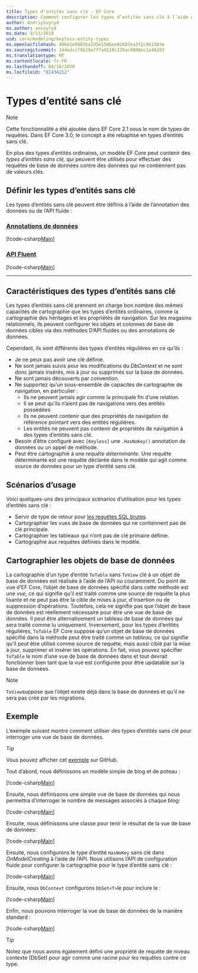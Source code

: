 ```yaml
---
title: Types d’entités sans clé - EF Core
description: Comment configurer les types d’entités sans clé à l’aide de l’entité Framework Core
author: AndriySvyryd
ms.author: ansvyryd
ms.date: 9/13/2019
uid: core/modeling/keyless-entity-types
ms.openlocfilehash: 496e1e8983ba2d5e15dbee02607ea3f2c861503e
ms.sourcegitcommit: 144edccf9b29a7ffad119c235ac9808ec1a46193
ms.translationtype: MT
ms.contentlocale: fr-FR
ms.lasthandoff: 04/16/2020
ms.locfileid: "81434212"
---
```

# <a name="keyless-entity-types"></a>Types d’entité sans clé

> [!NOTE]
> Cette fonctionnalité a été ajoutée dans EF Core 2.1 sous le nom de types de requêtes. Dans EF Core 3.0, le concept a été rebaptisé en types d’entités sans clé.

En plus des types d’entités ordinaires, un modèle EF Core peut contenir des _types d’entités sans clé,_ qui peuvent être utilisés pour effectuer des requêtes de base de données contre des données qui ne contiennent pas de valeurs clés.

## <a name="defining-keyless-entity-types"></a>Définir les types d’entités sans clé

Les types d’entités sans clé peuvent être définis à l’aide de l’annotation des données ou de l’API fluide :

### <a name="data-annotations"></a>[Annotations de données](#tab/data-annotations)

[!code-csharp[Main](../../../samples/core/Modeling/DataAnnotations/Keyless.cs?Name=Keyless&highlight=1)]

### <a name="fluent-api"></a>[API Fluent](#tab/fluent-api)

[!code-csharp[Main](../../../samples/core/Modeling/FluentAPI/Keyless.cs?Name=Keyless&highlight=4)]

***

## <a name="keyless-entity-types-characteristics"></a>Caractéristiques des types d’entités sans clé

Les types d’entités sans clé prennent en charge bon nombre des mêmes capacités de cartographie que les types d’entités ordinaires, comme la cartographie des héritages et les propriétés de navigation. Sur les magasins relationnels, ils peuvent configurer les objets et colonnes de base de données cibles via des méthodes D’API fluides ou des annotations de données.

Cependant, ils sont différents des types d’entités régulières en ce qu’ils :

- Je ne peux pas avoir une clé définie.
- Ne sont jamais suivis pour les modifications du _DbContext_ et ne sont donc jamais insérés, mis à jour ou supprimés sur la base de données.
- Ne sont jamais découverts par convention.
- Ne supportez qu’un sous-ensemble de capacités de cartographie de navigation, en particulier :
  - Ils ne peuvent jamais agir comme la principale fin d’une relation.
  - Il se peut qu’ils n’aient pas de navigations vers des entités possédées
  - Ils ne peuvent contenir que des propriétés de navigation de référence pointant vers des entités régulières.
  - Les entités ne peuvent pas contenir de propriétés de navigation à des types d’entités sans clé.
- Besoin d’être configuré avec `[Keyless]` une `.HasNoKey()` annotation de données ou un appel de méthode.
- Peut être cartographié à une _requête déterminante_. Une requête déterminante est une requête déclarée dans le modèle qui agit comme source de données pour un type d’entité sans clé.

## <a name="usage-scenarios"></a>Scénarios d’usage

Voici quelques-uns des principaux scénarios d’utilisation pour les types d’entités sans clé :

- Servir de type de retour pour [les requêtes SQL brutes](xref:core/querying/raw-sql).
- Cartographier les vues de base de données qui ne contiennent pas de clé principale.
- Cartographier les tableaux qui n’ont pas de clé primaire définie.
- Cartographie aux requêtes définies dans le modèle.

## <a name="mapping-to-database-objects"></a>Cartographier les objets de base de données

La cartographie d’un type d’entité `ToTable` sans `ToView` clé à un objet de base de données est réalisée à l’aide de l’API ou couramment. Du point de vue d’EF Core, l’objet de base de données spécifié dans cette méthode est une _vue,_ ce qui signifie qu’il est traité comme une source de requête la plus lisante et ne peut pas être la cible de mises à jour, d’insertion ou de suppression d’opérations. Toutefois, cela ne signifie pas que l’objet de base de données est réellement nécessaire pour être une vue de base de données. Il peut être alternativement un tableau de base de données qui sera traité comme lu uniquement. Inversement, pour les types d’entités régulières, `ToTable` EF Core suppose qu’un objet de base de données spécifié dans la méthode peut être traité comme un _tableau,_ ce qui signifie qu’il peut être utilisé comme source de requête, mais aussi ciblé par la mise à jour, supprimer et insérer les opérations. En fait, vous pouvez spécifier `ToTable` le nom d’une vue de base de données dans et tout devrait fonctionner bien tant que la vue est configurée pour être updatable sur la base de données.

> [!NOTE]
> `ToView`suppose que l’objet existe déjà dans la base de données et qu’il ne sera pas créé par les migrations.

## <a name="example"></a>Exemple

L’exemple suivant montre comment utiliser des types d’entités sans clé pour interroger une vue de base de données.

> [!TIP]
> Vous pouvez afficher cet [exemple](https://github.com/dotnet/EntityFramework.Docs/tree/master/samples/core/KeylessEntityTypes) sur GitHub.

Tout d’abord, nous définissons un modèle simple de blog et de poteau :

[!code-csharp[Main](../../../samples/core/KeylessEntityTypes/Program.cs#Entities)]

Ensuite, nous définissons une simple vue de base de données qui nous permettra d’interroger le nombre de messages associés à chaque blog:

[!code-csharp[Main](../../../samples/core/KeylessEntityTypes/Program.cs#View)]

Ensuite, nous définissons une classe pour tenir le résultat de la vue de base de données:

[!code-csharp[Main](../../../samples/core/KeylessEntityTypes/Program.cs#KeylessEntityType)]

Ensuite, nous configurons le type d’entité `HasNoKey` sans clé dans _OnModelCreating_ à l’aide de l’API.
Nous utilisons l’API de configuration fluide pour configurer la cartographie pour le type d’entité sans clé :

[!code-csharp[Main](../../../samples/core/KeylessEntityTypes/Program.cs#Configuration)]

Ensuite, nous `DbContext` configurons `DbSet<T>`le pour inclure le :

[!code-csharp[Main](../../../samples/core/KeylessEntityTypes/Program.cs#DbSet)]

Enfin, nous pouvons interroger la vue de base de données de la manière standard :

[!code-csharp[Main](../../../samples/core/KeylessEntityTypes/Program.cs#Query)]

> [!TIP]
> Notez que nous avons également défini une propriété de requête de niveau contexte (DbSet) pour agir comme une racine pour les requêtes contre ce type.
